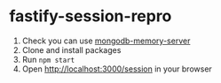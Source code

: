 # fastify-session-repro

1. Check you can use [mongodb-memory-server](https://github.com/nodkz/mongodb-memory-server#requirements)
2. Clone and install packages
3. Run `npm start`
4. Open [http://localhost:3000/session](http://localhost:3000/session) in your browser
